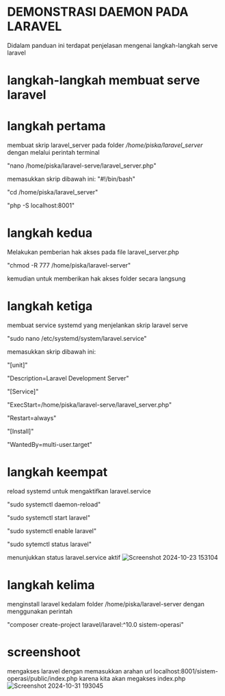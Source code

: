 # DEMONSTRASI DAEMON PADA LARAVEL
Didalam panduan ini terdapat penjelasan mengenai langkah-langkah serve laravel
# langkah-langkah membuat serve laravel
# langkah pertama 
membuat skrip laravel_server pada folder */home/piska/laravel_server* dengan melalui perintah terminal 

"nano /home/piska/laravel-serve/laravel_server.php"

memasukkan skrip dibawah ini:
"#!/bin/bash"

"cd /home/piska/laravel_server"

"php -S localhost:8001"

# langkah kedua
Melakukan pemberian hak akses pada file laravel_server.php

"chmod -R 777 /home/piska/laravel-server"

kemudian untuk memberikan hak akses folder secara langsung

# langkah ketiga
membuat service systemd yang menjelankan skrip laravel serve

"sudo nano /etc/systemd/system/laravel.service"

memasukkan skrip dibawah ini:

"[unit]"

"Description=Laravel Development Server"

"[Service]"

"ExecStart=/home/piska/laravel-serve/laravel_server.php"

"Restart=always"

"[Install]"

"WantedBy=multi-user.target"

# langkah keempat
reload systemd untuk mengaktifkan laravel.service

"sudo systemctl daemon-reload"

"sudo systemctl start laravel"

"sudo systemctl enable laravel"

"sudo sytemctl status laravel"

menunjukkan status laravel.service aktif
![Screenshot 2024-10-23 153104](https://github.com/user-attachments/assets/6716d699-7aba-4719-b3ce-94d5c03d939d)

# langkah kelima
menginstall laravel kedalam folder /home/piska/laravel-server dengan menggunakan perintah

"composer create-project laravel/laravel:^10.0 sistem-operasi"
# screenshoot 
mengakses laravel dengan memasukkan arahan url localhost:8001/sistem-operasi/public/index.php karena kita akan megakses index.php
![Screenshot 2024-10-31 193045](https://github.com/user-attachments/assets/7a4ff0c3-b764-4ad5-af3e-5f6f3056637f)
